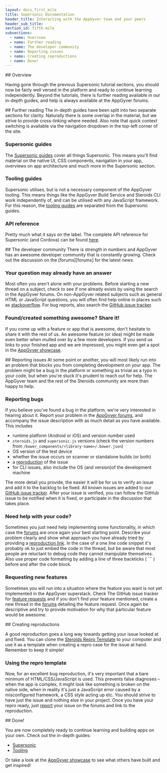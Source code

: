```yaml
---
layout: docs_first_mile
title: Supersonic Documentation
header_title: Interacting with the AppGyver team and your peers
header_sub_title:
section_id: fifth-mile
subsections:
  - name: Overview
  - name: Further reading
  - name: The developer community
  - name: Reporting issues
  - name: Creating reproductions
  - name: Done!
---
```


<section class="docs-section" id="overview">
## Overview

Having gone through the previous Supersonic tutorial sections, you should now be fairly well versed in the platform and ready to continue learning independently. Beyond the tutorials, there is further reading available in our in-depth guides, and help is always available at the AppGyver forums.
</section>

<section class="docs-section" id="further-reading">
## Further reading
The in-depth guides have been split into two separate sections for clarity. Naturally there is some overlap in the material, but we strive to provide cross-linking where needed. Also note that quick context switching is available via the navigation dropdown in the top-left corner of the site.

### Supersonic guides
The [Supersonic guides][supersonic-guides] cover all things Supersonic. This means you'll find material on the native UI, CSS components, navigation in your app, overviews on app architecture and much more in the Supersonic section.

### Tooling guides
Supersonic utilises, but is not a necessary component of the AppGyver tooling. This means things like the AppGyver Build Service and Steroids CLI work independently of, and can be utilised with any JavaScript framework. For this reason, the [tooling guides][tooling-guides] are separated from the Supersonic guides.

### API reference
Pretty much what it says on the label. The complete API reference for Supersonic (and Cordova) can be found [here][api-reference].
</section>

<section class="docs-section" id="the-developer-community">
## The developer community
There is strength in numbers and AppGyver has an awesome developer community that is constantly growing. Check out the discussion on the [forums][forums] for the latest news.

### Your question may already have an answer
Most often you aren't alone with your problems. Before starting a new thread on a subject, check to see if one already exists by using the search in the AppGyver forums. On non-AppGyver related subjects such as general HTML or JavaScript questions, you will often find help online in places such as [stackoverflow](http://www.stackoverflow.com). For bug reports, also search the [GitHub issue tracker][github-issues].

### Found/created something awesome? Share it!
If you come up with a feature or app that is awesome, don't hesitate to share it with the rest of us. An awesome feature (or idea) might be made even better when mulled over by a few more developers. If you send us links to your finished app and we are impressed, you might even get a spot in the [AppGyver showcase][app-showcase].
</section>

<section class="docs-section" id="reporting-issues">
## Reporting issues
At some point or another, you will most likely run into an problem that blocks you from completing development on your app. The problem might be a bug in the platform or something as trivial as a typo in your code, but when you're stuck it's prudent to reach out for help. The AppGyver team and the rest of the Steroids community are more than happy to help.

### Reporting bugs
If you believe you've found a bug in the platform, we're very interested in hearing about it. Report your problem in the [AppGyver forums][forums], and accompany the issue description with as much detail as you have available. This includes

  - runtime platform (Android or iOS) and version number used
  - `steroids.js` and `supersonic.js` versions (check the version numbers from `/bower_components/<library-name>/.bower.json`)
  - OS version of the test device
  - whether the issue occurs on scanner or standalone builds (or both)
  - a [reproduction](#creating-reproductions) of the issue
  - for CLI issues, also include the OS (and version)of the development machine

The more detail you provide, the easier it will be for us to verify an issue and add it to the backlog to be fixed. All known issues are added to our [GitHub issue tracker][github-issues]. After your issue is verified, you can follow the GitHub issue to be notified when it is fixed, or participate in the discussion that takes place.

### Need help with your code?
Sometimes you just need help implementing some functionality, in which case the [forums][forums] are once again your best starting point. Describe your problem clearly and show what approach you have already tried by providing a [reproduction link](#creating-reproductions). In the case of a one line code snippet it's probably ok to just embed the code in the thread, but be aware that most people are reluctant to debug code they cannot manipulate themselves. Also use proper code formatting by adding a line of three backticks ( \`\`\` ) before and after the code block.

### Requesting new features
Sometimes you will run into a situation where the feature you want is not yet implemented in the AppGyver superstack. Check The GitHub issue tracker for [feature requests][github-feature-requests] and if you don't find your feature mentioned, create a new thread in the [forums][forums] detailing the feature request. Once again be descriptive and try to provide motivation for why that particular feature would be awesome.
</section>

<section class="docs-section" id="creating-reproductions">
## Creating reproductions

A good reproduction goes a long way towards getting your issue looked at and fixed. You can clone the [Steroids Repro Template][repro-template] to your computer and use it as a template when creating a repro case for the issue at hand. Remember to keep it simple!

### Using the repro template

Now, for an excellent bug reproduction, it's very important that a bare minimum of HTML/CSS/JavaScript is used. This prevents false diagnoses – when the app is complex, it might look like something is broken on the native side, when in reality it's just a JavaScript error caused by a misconfigured framework, a CSS style acting up etc. You should strive to have just the issue and nothing else in your project. Once you have your repro ready, just [report](#reporting-issues) your issue on the forums and link to the reproduction.
</section>

<section class="docs-section" id="done">
## Done!

You are now completely ready to continue learning and building apps on your own. Check out the in-depth guides:

  - [Supersonic][supersonic-guides]
  - [Tooling][tooling-guides]

Or take a look at the [AppGyver showcase][app-showcase] to see what others have built and get inspired!
</section>

[api-reference]: /supersonic/api-reference
[app-showcase]: http://www.appgyver.com/showcase
[forums]: https://forums.appgyver.com
[github-issues]: https://github.com/AppGyver/steroids/issues
[github-feature-requests]: https://github.com/AppGyver/steroids/issues?q=is%3Aopen+is%3Aissue+label%3Afeature
[repro-template]: https://github.com/AppGyver/steroids-repro-template
[supersonic-guides]: /supersonic/guides/technical-concepts
[tooling-guides]: /tooling/cli